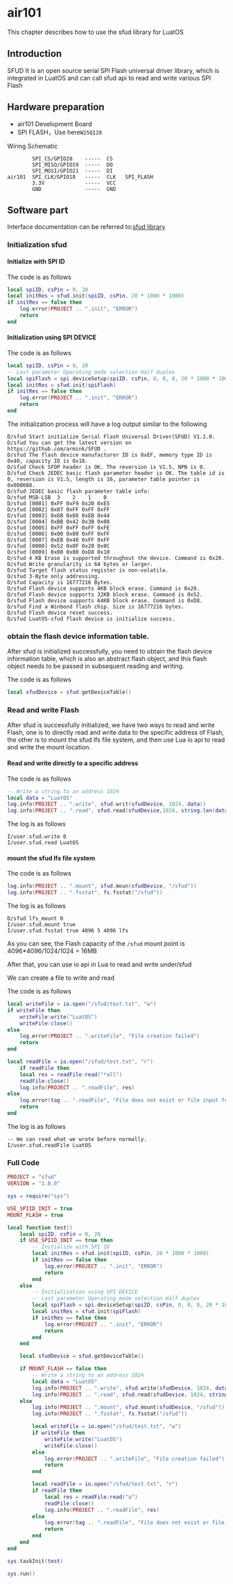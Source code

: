 # air101

This chapter describes how to use the sfud library for LuatOS

## Introduction

SFUD It is an open source serial SPI Flash universal driver library, which is integrated in LuatOS and can call sfud api to read and write various SPI Flash

## Hardware preparation

+ air101 Development Board
+ SPI FLASH，Use here`W25Q128`

Wiring Schematic

```example
        SPI_CS/GPIO20    -----  CS
        SPI_MISO/GPIO19  -----  DO
        SPI_MOSI/GPIO21  -----  DI
air101  SPI_CLK/GPIO18   -----  CLK   SPI_FLASH
        3.3V             -----  VCC
        GND              -----  GND
```

## Software part

Interface documentation can be referred to:[sfud library](https://openluat.github.io/luatos-wiki-en/api/sfud.html)

### Initialization sfud

#### Initialize with SPI ID

The code is as follows

```lua
local spiID, csPin = 0, 20
local initRes = sfud.init(spiID, csPin, 20 * 1000 * 1000)
if initRes == false then
    log.error(PROJECT .. ".init", "ERROR")
    return
end
```

#### Initialization using SPI DEVICE

The code is as follows

```lua
local spiID, csPin = 0, 20
-- Last parameter Operating mode selection Half duplex
local spiFlash = spi.deviceSetup(spiID, csPin, 0, 0, 8, 20 * 1000 * 1000, spi.MSB, 1, 0)
local initRes = sfud.init(spiFlash)
if initRes == false then
    log.error(PROJECT .. ".init", "ERROR")
    return
end
```

The initialization process will have a log output similar to the following

```log
D/sfud Start initialize Serial Flash Universal Driver(SFUD) V1.1.0. 
D/sfud You can get the latest version on https://github.com/armink/SFUD . 
D/sfud The flash device manufacturer ID is 0xEF, memory type ID is 0x40, capacity ID is 0x18. 
D/sfud Check SFDP header is OK. The reversion is V1.5, NPN is 0. 
D/sfud Check JEDEC basic flash parameter header is OK. The table id is 0, reversion is V1.5, length is 16, parameter table pointer is 0x000080. 
D/sfud JEDEC basic flash parameter table info: 
D/sfud MSB-LSB  3    2    1    0 
D/sfud [0001] 0xFF 0xF9 0x20 0xE5 
D/sfud [0002] 0x07 0xFF 0xFF 0xFF 
D/sfud [0003] 0x6B 0x08 0xEB 0x44 
D/sfud [0004] 0xBB 0x42 0x3B 0x08 
D/sfud [0005] 0xFF 0xFF 0xFF 0xFE 
D/sfud [0006] 0x00 0x00 0xFF 0xFF 
D/sfud [0007] 0xEB 0x40 0xFF 0xFF 
D/sfud [0008] 0x52 0x0F 0x20 0x0C 
D/sfud [0009] 0x00 0x00 0xD8 0x10 
D/sfud 4 KB Erase is supported throughout the device. Command is 0x20. 
D/sfud Write granularity is 64 bytes or larger. 
D/sfud Target flash status register is non-volatile. 
D/sfud 3-Byte only addressing. 
D/sfud Capacity is 16777216 Bytes. 
D/sfud Flash device supports 4KB block erase. Command is 0x20. 
D/sfud Flash device supports 32KB block erase. Command is 0x52. 
D/sfud Flash device supports 64KB block erase. Command is 0xD8. 
D/sfud Find a Winbond flash chip. Size is 16777216 bytes. 
D/sfud Flash device reset success. 
D/sfud LuatOS-sfud flash device is initialize success. 
```

### obtain the flash device information table.

After sfud is initialized successfully, you need to obtain the flash device information table, which is also an abstract flash object, and this flash object needs to be passed in subsequent reading and writing.

The code is as follows

```lua
local sfudDevice = sfud.getDeviceTable()
```

### Read and write Flash

After sfud is successfully initialized, we have two ways to read and write Flash, one is to directly read and write data to the specific address of Flash, the other is to mount the sfud lfs file system, and then use Lua io api to read and write the mount location.

#### Read and write directly to a specific address

The code is as follows

```lua
-- Write a string to an address 1024
local data = "LuatOS"
log.info(PROJECT .. ".write", sfud.writ(sfudDevice, 1024, data))
log.info(PROJECT .. ".read", sfud.read(sfudDevice,1024, string.len(data)))
```

The log is as follows

```log
I/user.sfud.write 0
I/user.sfud.read LuatOS
```

#### mount the sfud lfs file system

The code is as follows

```lua
log.info(PROJECT .. ".mount", sfud.moun(sfudDevice, "/sfud"))
log.info(PROJECT .. ".fsstat", fs.fsstat("/sfud"))
```

The log is as follows

```log
D/sfud lfs_mount 0
I/user.sfud.mount true
I/user.sfud.fsstat true 4096 5 4096 lfs
```

As you can see, the Flash capacity of the `/sfud` mount point is 4096*4096/1024/1024 = 16MB

After that, you can use io api in Lua to read and write under/sfud

We can create a file to write and read

The code is as follows

```lua
local writeFile = io.open("/sfud/test.txt", "w")
if writeFile then
    writeFile:write("LuatOS")
    writeFile:close()
else
    log.error(PROJECT .. ".writeFile", "File creation failed")
    return
end

local readFile = io.open("/sfud/test.txt", "r")
    if readFile then
    local res = readFile:read("*all")
    readFile:close()
    log.info(PROJECT .. ".readFile", res)
else
    log.error(tag .. ".readFile", "File does not exist or file input format is incorrect")
    return
end
```

The log is as follows

```log
-- We can read what we wrote before normally.
I/user.sfud.readFile LuatOS
```

### Full Code

```lua
PROJECT = "sfud"
VERSION = "1.0.0"

sys = require("sys")

USE_SPIID_INIT = true
MOUNT_FLASH = true

local function test()
    local spiID, csPin = 0, 20
    if USE_SPIID_INIT == true then
        -- Initialize with SPI ID
        local initRes = sfud.init(spiID, csPin, 20 * 1000 * 1000)
        if initRes == false then
            log.error(PROJECT .. ".init", "ERROR")
            return
        end
    else
        -- Initialization using SPI DEVICE
        -- Last parameter Operating mode selection Half duplex
        local spiFlash = spi.deviceSetup(spiID, csPin, 0, 0, 8, 20 * 1000 * 1000, spi.MSB, 1, 0)
        local initRes = sfud.init(spiFlash)
        if initRes == false then
            log.error(PROJECT .. ".init", "ERROR")
            return
        end
    end

    local sfudDevice = sfud.getDeviceTable()

    if MOUNT_FLASH == false then
        -- Write a string to an address 1024
        local data = "LuatOS"
        log.info(PROJECT .. ".write", sfud.write(sfudDevice, 1024, data))
        log.info(PROJECT .. ".read", sfud.read(sfudDevice, 1024, string.len(data)))
    else
        log.info(PROJECT .. ".mount", sfud.mount(sfudDevice, "/sfud"))
        log.info(PROJECT .. ".fsstat", fs.fsstat("/sfud"))

        local writeFile = io.open("/sfud/test.txt", "w")
        if writeFile then
            writeFile:write("LuatOS")
            writeFile:close()
        else
            log.error(PROJECT .. ".writeFile", "File creation failed")
            return
        end

        local readFile = io.open("/sfud/test.txt", "r")
        if readFile then
            local res = readFile:read("a")
            readFile:close()
            log.info(PROJECT .. ".readFile", res)
        else
            log.error(tag .. ".readFile", "File does not exist or file input format is incorrect")
            return
        end
    end
end

sys.taskInit(test)

sys.run()
```
